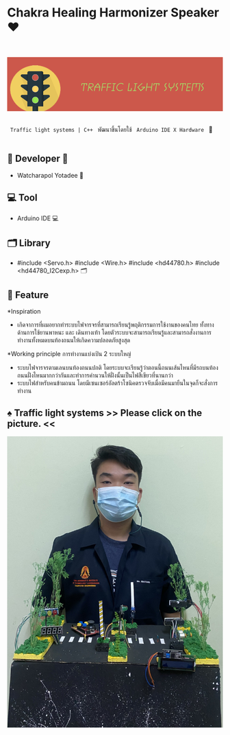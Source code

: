 # Chakra Healing Harmonizer Speaker ❤ 

<br><br> ![QON](https://github.com/WatcharapolxFa/GAME_SFML/blob/master/GAME_SFML/charecter/intro.png) <br><br>

`  Traffic light systems | C++  `   พัฒนาขึ้นโดยใช้   `  Arduino IDE X Hardware  ` 🦩 <br><br>

## 🦩 Developer 🦩

* Watcharapol Yotadee 🦩

## 💻 Tool 

* Arduino IDE 💻 

## 🗂 Library

* #include <Servo.h>
  #include <Wire.h>
  #include <hd44780.h> 
  #include <hd44780_I2Cexp.h>  🗂

## 👾 Feature

*Inspiration 
 - เกิดจาการที่ผมอยากทำระบบไฟจารจรที่สามารถเรียนรู้พฤติกรรมการใช้งานของคนไทย ทั้งทางด้านการใช้ยานพาหนะ และ เดินทางเท้า
    โดยตัวระบบจะสามารถเรียนรู้และสามารถสั่งงานการทำงานทั้งหมดบนท้องถนนให้เกิดความปลอดภัยสูงสุด
    
*Working principle
  การทำงานแบ่งเป้น 2 ระบบใหญ่
 - ระบบไฟจารจรตามเลนบนท้องถนนปกติ
    โดยระบบจะเรียนรู้ว่าตอนนี้ถนนเส้นไหนที่มีรถบนท้องถนนฝั่งไหนมากกว่ากันและทำการคำนวนให้ฝั่งนั้นเป็นไฟสีเขียวที่นานกว่า
 - ระบบไฟสำหรับคนข้ามถนน โดยมีเซนเซอร์อัลตร้าโซนิคตรวจจับเมื่อมีคนมายืนในจุดก็จะสั่งการทำงาน

## ♠ Traffic light systems  >> Please click on the picture. <<

[![alt text](https://github.com/WatcharapolxFa/GAME_SFML/blob/master/GAME_SFML/charecter/itc.png?raw=true)](https://youtu.be/Qy6PnIuaV58)

<br> 
